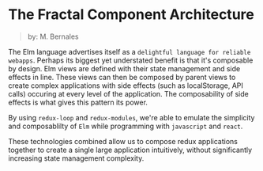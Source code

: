 # The Fractal Component Architecture

> by: M. Bernales

The Elm language advertises itself as a `delightful language for reliable webapps`. Perhaps its biggest yet understated benefit is that it's composable by design. Elm views are defined with their state management and side effects in line. These views can then be composed by parent views to create complex applications with side effects \(such as localStorage, API calls\) occuring at every level of the application. The composability of side effects is what gives this pattern its power.

By using `redux-loop` and `redux-modules`, we're able to emulate the simplicity and composablilty of `Elm` while programming with `javascript` and `react`.

These technologies combined allow us to compose redux applications together to create a single large application intuitively, without significantly increasing state management complexity.



